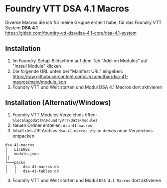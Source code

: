 # Foundry VTT DSA 4.1 Macros
Diverse Macros die ich für meine Gruppe erstellt habe, für das Foundry VTT System **DSA 4.1**  
https://gitlab.com/foundry-vtt-dsa/dsa-4.1-core/dsa-4.1-system


## Installation
1. Im Foundry-Setup-Bildschirm auf dem Tab "Add-on Modules" auf "Install Module" klicken
2. Die folgende URL unten bei "Manifest URL" eingeben: https://raw.githubusercontent.com/Unzumutbar/dsa-41-macros/main/module.json
3. Foundry VTT und Welt starten und Modul DSA 4.1 Macros dort aktivieren


## Installation (Alternativ/Windows)
1. Foundry VTT Modules Verzeichnis öffen: `%localappdata%\FoundryVTT\Data\modules`
2. Neuen Ordner erstellen: `dsa-41-macros`
3. Inhalt des ZIP Archivs `dsa-41-macros.zip` in dieses neue Verzeichnis entpacken
```
dsa-41-macros
│   LICENSE
│   module.json    
││
└───packs
│   │   dsa-41-macros.db 
│   │   dsa-41-tables.db 
```
4. Foundry VTT und Welt starten und Modul `DSA 4.1 Macros` dort aktivieren

